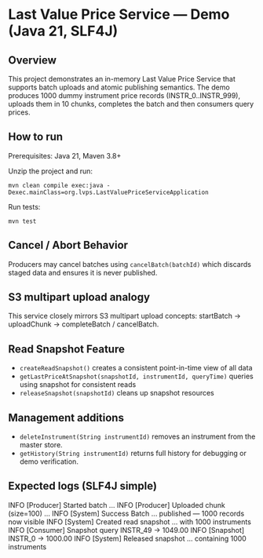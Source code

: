 # Last Value Price Service — Demo (Java 21, SLF4J)

## Overview
This project demonstrates an in-memory Last Value Price Service that supports batch uploads and atomic publishing semantics.
The demo produces 1000 dummy instrument price records (INSTR_0..INSTR_999), uploads them in 10 chunks, completes the batch and then consumers query prices.

## How to run
Prerequisites: Java 21, Maven 3.8+

Unzip the project and run:
```
mvn clean compile exec:java -Dexec.mainClass=org.lvps.LastValuePriceServiceApplication
```

Run tests:
```
mvn test
```

## Cancel / Abort Behavior
Producers may cancel batches using `cancelBatch(batchId)` which discards staged data and ensures it is never published.

## S3 multipart upload analogy
This service closely mirrors S3 multipart upload concepts: startBatch -> uploadChunk -> completeBatch / cancelBatch.

## Read Snapshot Feature
- `createReadSnapshot()` creates a consistent point-in-time view of all data
- `getLastPriceAtSnapshot(snapshotId, instrumentId, queryTime)` queries using snapshot for consistent reads
- `releaseSnapshot(snapshotId)` cleans up snapshot resources

## Management additions
- `deleteInstrument(String instrumentId)` removes an instrument from the master store.
- `getHistory(String instrumentId)` returns full history for debugging or demo verification.

## Expected logs (SLF4J simple)
INFO [Producer] Started batch ...
INFO [Producer] Uploaded chunk (size=100) ...
INFO [System] Success Batch ... published — 1000 records now visible
INFO [System] Created read snapshot ... with 1000 instruments
INFO [Consumer] Snapshot query INSTR_49 -> 1049.00
INFO [Snapshot] INSTR_0 -> 1000.00
INFO [System] Released snapshot ... containing 1000 instruments
